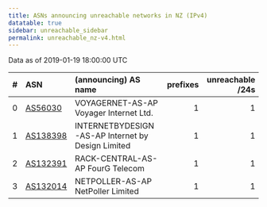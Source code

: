 ```yaml
---
title: ASNs announcing unreachable networks in NZ (IPv4)
datatable: true
sidebar: unreachable_sidebar
permalink: unreachable_nz-v4.html
---
```


Data as of 2019-01-19 18:00:00 UTC


<div class="datatable-begin"></div>

|   # | ASN                                      | (announcing) AS name                              |   prefixes |   unreachable /24s |
|----:|:-----------------------------------------|:--------------------------------------------------|-----------:|-------------------:|
|   0 | [AS56030](unreachable_AS56030-v4.html)   | VOYAGERNET-AS-AP Voyager Internet Ltd.            |          1 |                  1 |
|   1 | [AS138398](unreachable_AS138398-v4.html) | INTERNETBYDESIGN-AS-AP Internet by Design Limited |          1 |                  1 |
|   2 | [AS132391](unreachable_AS132391-v4.html) | RACK-CENTRAL-AS-AP FourG Telecom                  |          1 |                  1 |
|   3 | [AS132014](unreachable_AS132014-v4.html) | NETPOLLER-AS-AP NetPoller Limited                 |          1 |                  1 |

<div class="datatable-end"></div>